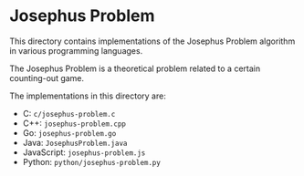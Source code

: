 # Josephus Problem

This directory contains implementations of the Josephus Problem algorithm in various programming languages.

The Josephus Problem is a theoretical problem related to a certain counting-out game.

The implementations in this directory are:
- C: `c/josephus-problem.c`
- C++: `josephus-problem.cpp`
- Go: `josephus-problem.go`
- Java: `JosephusProblem.java`
- JavaScript: `josephus-problem.js`
- Python: `python/josephus-problem.py`
